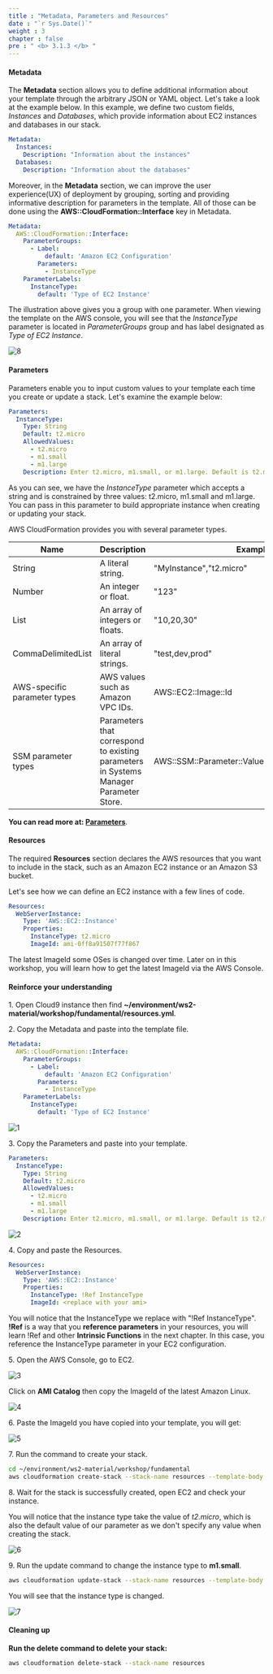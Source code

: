 ```yaml
---
title : "Metadata, Parameters and Resources"
date : "`r Sys.Date()`"
weight : 3
chapter : false
pre : " <b> 3.1.3 </b> "
---
```


#### Metadata

The **Metadata** section allows you to define additional information about your template through the arbitrary JSON or YAML object. Let's take a look at the example below. In this example, we define two custom fields, *Instances* and *Databases*, which provide information about EC2 instances and databases in our stack.

```yaml
Metadata:
  Instances:
    Description: "Information about the instances"
  Databases: 
    Description: "Information about the databases"
```

Moreover, in the **Metadata** section, we can improve the user experience(UX) of deployment by grouping, sorting and providing informative description for parameters in the template. All of those can be done using the **AWS::CloudFormation::Interface** key in Metadata.

```yaml
Metadata:
  AWS::CloudFormation::Interface:
    ParameterGroups:
      - Label:
          default: 'Amazon EC2 Configuration'
        Parameters:
          - InstanceType
    ParameterLabels:
      InstanceType:
        default: 'Type of EC2 Instance'
```

The illustration above gives you a group with one parameter. When viewing the template on the AWS console, you will see that the *InstanceType* parameter is located in *ParameterGroups* group and has label designated as *Type of EC2 Instance*.

![8](/images/3.1.3-Resources/8.png)

#### Parameters

Parameters enable you to input custom values to your template each time you create or update a stack. Let's examine the example below:

```yaml
Parameters:
  InstanceType:
    Type: String
    Default: t2.micro
    AllowedValues:
      - t2.micro
      - m1.small
      - m1.large
    Description: Enter t2.micro, m1.small, or m1.large. Default is t2.micro.
```

As you can see, we have the *InstanceType* parameter which accepts a string and is constrained by three values: t2.micro, m1.small and m1.large. You can pass in this parameter to build appropriate instance when creating or updating your stack.

AWS CloudFormation provides you with several parameter types.

| Name                         | Description                                                                           | Example                                           |
| ---------------------------- | ------------------------------------------------------------------------------------- | ------------------------------------------------- |
| String                       | A literal string.                                                                     | "MyInstance","t2.micro"                           |
| Number                       | An integer or float.                                                                  | "123"                                             |
| List<Number>                 | An array of integers or floats.                                                       | "10,20,30"                                        |
| CommaDelimitedList           | An array of literal strings.                                                          | "test,dev,prod"                                   |
| AWS-specific parameter types | AWS values such as Amazon VPC IDs.                                                    | AWS::EC2::Image::Id                               |
| SSM parameter types          | Parameters that correspond to existing parameters in Systems Manager Parameter Store. | AWS::SSM::Parameter::Value\<AWS::EC2::Image::Id\> |

**You can read more at: [Parameters](https://docs.aws.amazon.com/AWSCloudFormation/latest/UserGuide/parameters-section-structure.html#aws-ssm-parameter-types)**.

#### Resources

The required **Resources** section declares the AWS resources that you want to include in the stack, such as an Amazon EC2 instance or an Amazon S3 bucket.

Let's see how we can define an EC2 instance with a few lines of code.

```yaml
Resources:
  WebServerInstance:
    Type: 'AWS::EC2::Instance'
    Properties:
      InstanceType: t2.micro
      ImageId: ami-0ff8a91507f77f867
```

The latest ImageId some OSes is changed over time. Later on in this workshop, you will learn how to get the latest ImageId via the AWS Console.

#### Reinforce your understanding

1\. Open Cloud9 instance then find **~/environment/ws2-material/workshop/fundamental/resources.yml**.

2\. Copy the Metadata and paste into the template file.

```yaml
Metadata:
  AWS::CloudFormation::Interface:
    ParameterGroups:
      - Label:
          default: 'Amazon EC2 Configuration'
        Parameters:
          - InstanceType
    ParameterLabels:
      InstanceType:
        default: 'Type of EC2 Instance'
```
![1](/images/3.1.3-Resources/1.png)

3\. Copy the Parameters and paste into your template.

```yaml
Parameters:
  InstanceType:
    Type: String
    Default: t2.micro
    AllowedValues:
      - t2.micro
      - m1.small
      - m1.large
    Description: Enter t2.micro, m1.small, or m1.large. Default is t2.micro.
```

![2](/images/3.1.3-Resources/2.png)

4\. Copy and paste the Resources.

```yaml
Resources:
  WebServerInstance:
    Type: 'AWS::EC2::Instance'
    Properties:
      InstanceType: !Ref InstanceType
      ImageId: <replace with your ami>
```

You will notice that the InstanceType we replace with "!Ref InstanceType". **!Ref** is a way that you **reference parameters** in your resources, you will learn !Ref and other **Intrinsic Functions** in the next chapter. In this case, you reference the InstanceType parameter in your EC2 configuration.

5\. Open the AWS Console, go to EC2.

![3](/images/3.1.3-Resources/3.png)

Click on **AMI Catalog** then copy the ImageId of the latest Amazon Linux.

![4](/images/3.1.3-Resources/4.png)

6\. Paste the ImageId you have copied into your template, you will get:

![5](/images/3.1.3-Resources/5.png)

7\. Run the command to create your stack.

```bash
cd ~/environment/ws2-material/workshop/fundamental
aws cloudformation create-stack --stack-name resources --template-body file://resources.yml
```

8\. Wait for the stack is successfully created, open EC2 and check your instance.

You will notice that the instance type take the value of *t2.micro*, which is also the default value of our parameter as we don't specify any value when creating the stack.

![6](/images/3.1.3-Resources/6.png)

9\. Run the update command to change the instance type to **m1.small**.

```bash
aws cloudformation update-stack --stack-name resources --template-body file://resources.yml --parameters ParameterKey=InstanceType,ParameterValue=m1.small
```

You will see that the instance type is changed.

![7](/images/3.1.3-Resources/7.png)

#### Cleaning up

**Run the delete command to delete your stack:**

```bash
aws cloudformation delete-stack --stack-name resources
```